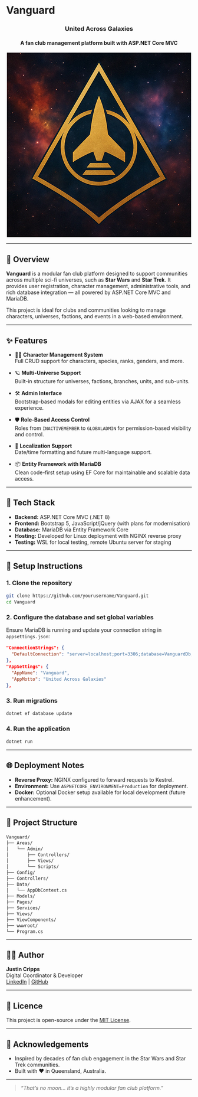 # Vanguard

<h3 style="text-align:center;">United Across Galaxies</h3>
<h4 style="text-align:center;">A fan club management platform built with ASP.NET Core MVC</h4>

<p align="center">
  <img width="500" height="500" src="https://raw.githubusercontent.com/JayEeSea/Vanguard/refs/heads/main/src/Vanguard.Web/wwwroot/images/logo.jpg">
</p>

---

## 🚀 Overview

**Vanguard** is a modular fan club platform designed to support communities across multiple sci-fi universes, such as **Star Wars** and **Star Trek**. It provides user registration, character management, administrative tools, and rich database integration — all powered by ASP.NET Core MVC and MariaDB.

This project is ideal for clubs and communities looking to manage characters, universes, factions, and events in a web-based environment.

---

## ✨ Features

- 🧑‍🚀 **Character Management System**  
  Full CRUD support for characters, species, ranks, genders, and more.

- 🪐 **Multi-Universe Support**  
  Built-in structure for universes, factions, branches, units, and sub-units.

- 🛠️ **Admin Interface**  
  Bootstrap-based modals for editing entities via AJAX for a seamless experience.

- 🛡️ **Role-Based Access Control**  
  Roles from `INACTIVEMEMBER` to `GLOBALADMIN` for permission-based visibility and control.

- 💬 **Localization Support**  
  Date/time formatting and future multi-language support.

- 📦 **Entity Framework with MariaDB**  
  Clean code-first setup using EF Core for maintainable and scalable data access.

---

## 🧱 Tech Stack

- **Backend:** ASP.NET Core MVC (.NET 8)
- **Frontend:** Bootstrap 5, JavaScript/jQuery (with plans for modernisation)
- **Database:** MariaDB via Entity Framework Core
- **Hosting:** Developed for Linux deployment with NGINX reverse proxy
- **Testing:** WSL for local testing, remote Ubuntu server for staging

---

## 🔧 Setup Instructions

### 1. Clone the repository
```bash
git clone https://github.com/yourusername/Vanguard.git
cd Vanguard
```

### 2. Configure the database and set global variables
Ensure MariaDB is running and update your connection string in `appsettings.json`:

```json
"ConnectionStrings": {
  "DefaultConnection": "server=localhost;port=3306;database=VanguardDb;user=youruser;password=yourpassword;"
},
"AppSettings": {
  "AppName": "Vanguard",
  "AppMotto": "United Across Galaxies"
},
```

### 3. Run migrations
```bash
dotnet ef database update
```

### 4. Run the application
```bash
dotnet run
```

---

## 🌐 Deployment Notes

- **Reverse Proxy:** NGINX configured to forward requests to Kestrel.
- **Environment:** Use `ASPNETCORE_ENVIRONMENT=Production` for deployment.
- **Docker:** Optional Docker setup available for local development (future enhancement).

---

## 📂 Project Structure

```plaintext
Vanguard/
├── Areas/
│   └── Admin/
│       ├── Controllers/
│       ├── Views/
│       └── Scripts/
├── Config/
├── Controllers/
├── Data/
│   └── AppDbContext.cs
├── Models/
├── Pages/
├── Services/
├── Views/
├── ViewComponents/
├── wwwroot/
└── Program.cs
```

---

## 🧑‍💻 Author

**Justin Cripps**  
Digital Coordinator & Developer  
[LinkedIn](https://www.linkedin.com/in/justin-c-17b722119/) | [GitHub](https://github.com/JayEeSea)

---

## 📜 Licence

This project is open-source under the [MIT License](LICENSE).

---

## 🌟 Acknowledgements

- Inspired by decades of fan club engagement in the Star Wars and Star Trek communities.
- Built with ❤️ in Queensland, Australia.

---

> _“That’s no moon… it’s a highly modular fan club platform.”_
